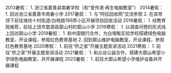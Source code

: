 2013暑假：
	1. 浙江省嘉善县南暑学校（和“爱传递·再生电脑教室”）
2014暑假：
	1. 回访浙江省嘉善市南暑小学
2017暑假：
	1. 与“阿拉回收网”交流参观
	2. 在其带领下前往潍坊十村街道/白杨路199弄小区开展项目回收活动
2018暑假：
	1. 经教育局推荐，前往上饶市婺源县鄣山村的鄣山小学
2019寒假：
	1. 以调查问卷的形式线上回访鄣山小学
2019暑假：
	1. 和中国银行合作，为白塔畈实验学校搭建绿色电脑教室，开设课程，参观红色教育基地
	2. 回到鄣山维护电脑教室，开设课程，参观红色教育基地
2020寒假：
	1. 前往“侨之家”开展主题宣讲活动
2021寒假：
	1. 前往“侨之家”开展主题宣讲活动
2021暑假：
	1. 和众谷公益合作，搭建大鄣山希望小学绿色电脑教室，并开展课程
2023暑假：
	1. 前往大鄣山希望小学维护设备并开展课程